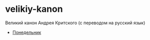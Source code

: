 # velikiy-kanon
Великий канон Андрея Критского (с переводом на русский язык)

- [Понедельник](1.html)
